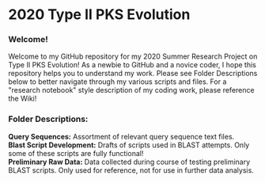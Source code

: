 # 2020 Type II PKS Evolution   

### Welcome! ###       
Welcome to my GitHub repository for my 2020 Summer Research Project on Type II PKS Evolution! As a newbie to GitHub and a novice coder, I hope this repository helps you to understand my work. Please see Folder Descriptions below to better navigate through my various scripts and files. For a "research notebook" style description of my coding work, please reference the Wiki!    

### Folder Descriptions: ###   
  **Query Sequences:** Assortment of relevant query sequence text files.    
  **Blast Script Development:** Drafts of scripts used in BLAST attempts. Only some of these scripts are fully functional!      
  **Preliminary Raw Data:** Data collected during course of testing preliminary BLAST scripts. Only used for reference, not for use in further data analysis. 
